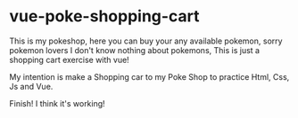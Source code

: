 # vue-poke-shopping-cart

This is my pokeshop, here you can buy your any available pokemon, sorry pokemon lovers I don't know nothing about pokemons, This is just a shopping cart exercise with vue!

My intention is make a Shopping car to my Poke Shop to practice Html, Css, Js and Vue.
 
Finish! I think it's working!
